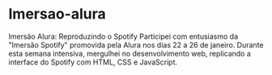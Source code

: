 # Imersao-alura
Imersão Alura: Reproduzindo o Spotify  Participei com entusiasmo da "Imersão Spotify" promovida pela Alura nos dias 22 a 26 de janeiro. Durante esta semana intensiva, mergulhei no desenvolvimento web, replicando a interface do Spotify com HTML, CSS e JavaScript.
